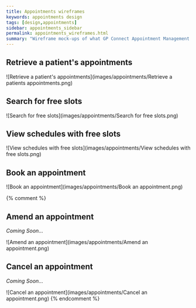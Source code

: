 ```yaml
---
title: Appointments wireframes
keywords: appointments design
tags: [design,appointments]
sidebar: appointments_sidebar
permalink: appointments_wireframes.html
summary: "Wireframe mock-ups of what GP Connect Appointment Management might look like in a consumer application"
---
```


## Retrieve a patient's appointments ##

![Retrieve a patient's appointments](images/appointments/Retrieve a patients appointments.png)

## Search for free slots ##

![Search for free slots](images/appointments/Search for free slots.png)

## View schedules with free slots ##

![View schedules with free slots](images/appointments/View schedules with free slots.png)

## Book an appointment ##

![Book an appointment](images/appointments/Book an appointment.png)

{% comment %}
## Amend an appointment ##

*Coming Soon...*

![Amend an appointment](images/appointments/Amend an appointment.png)

## Cancel an appointment ##

*Coming Soon...*

![Cancel an appointment](images/appointments/Cancel an appointment.png)
{% endcomment %}
